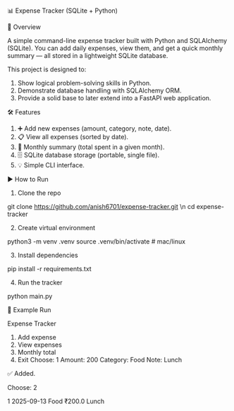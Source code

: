 📊 Expense Tracker (SQLite + Python)

🚀 Overview

A simple command-line expense tracker built with Python and SQLAlchemy (SQLite).
You can add daily expenses, view them, and get a quick monthly summary — all stored in a lightweight SQLite database.

This project is designed to:
  
  1. Show logical problem-solving skills in Python.
  2. Demonstrate database handling with SQLAlchemy ORM.
  3. Provide a solid base to later extend into a FastAPI web application.

🛠️ Features

  1. ➕ Add new expenses (amount, category, note, date).
  2. 📋 View all expenses (sorted by date).
  3. 📅 Monthly summary (total spent in a given month).
  4. 🗄️ SQLite database storage (portable, single file).
  5. 💡 Simple CLI interface.

▶️ How to Run

1. Clone the repo

git clone https://github.com/anish6701/expense-tracker.git \n
cd expense-tracker

2. Create virtual environment

python3 -m venv .venv
source .venv/bin/activate  # mac/linux

3. Install dependencies

pip install -r requirements.txt

4. Run the tracker

python main.py

📸 Example Run

Expense Tracker
1) Add expense
2) View expenses
3) Monthly total
4) Exit
Choose: 1
Amount: 200
Category: Food
Note: Lunch

✅ Added.

Choose: 2

1   2025-09-13   Food   ₹200.0   Lunch
